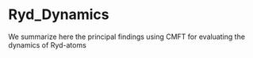 # Ryd_Dynamics
We summarize here the principal findings using CMFT for evaluating the dynamics of Ryd-atoms
